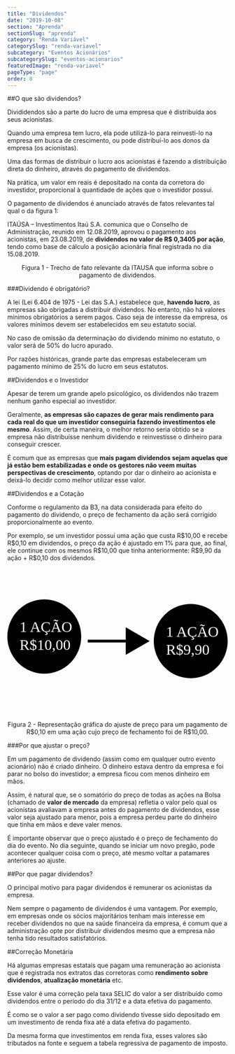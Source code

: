 ```yaml
---
title: "Dividendos"
date: "2019-10-08"
section: "Aprenda"
sectionSlug: "aprenda"
category: "Renda Variável"
categorySlug: "renda-variavel"
subcategory: "Eventos Acionários"
subcategorySlug: "eventos-acionarios"
featuredImage: "renda-variavel"
pageType: "page"
order: 8
---
```


##O que são dividendos?

Divididendos são a parte do lucro de uma empresa que é distribuída aos seus acionistas.

Quando uma empresa tem lucro, ela pode utilizá-lo para reinvesti-lo na empresa em busca de crescimento, ou pode distribuí-lo aos donos da empresa (os acionistas).

Uma das formas de distribuir o lucro aos acionistas é fazendo a distribuição direta do dinheiro, através do pagamento de dividendos.

Na prática, um valor em reais é depositado na conta da corretora do investidor, proporcional à quantidade de ações que o investidor possui.

O pagamento de dividendos é anunciado através de fatos relevantes tal qual o da figura 1:

<div class="citacao" id="figura1">

ITAÚSA – Investimentos Itaú S.A. comunica que o Conselho de Administração, reunido em 12.08.2019, aprovou o pagamento aos acionistas, em 23.08.2019, de **dividendos no valor de R$ 0,3405 por ação**, tendo como base de cálculo a posição
acionária final registrada no dia 15.08.2019.


</div>

<p class="legenda" style="text-align:center;">Figura 1 - Trecho de fato relevante da ITAUSA que informa sobre o pagamento de dividendos.</p>

###Dividendo é obrigatório?

A lei (Lei 6.404 de 1975 - Lei das S.A.) estabelece que, **havendo lucro**, as empresas são obrigadas a distribuir dividendos. No entanto, não há valores mínimos obrigatórios a serem pagos. Caso seja de interesse da empresa, os valores mínimos devem ser estabelecidos em seu estatuto social.

No caso de omissão da determinação do dividendo mínimo no estatuto, o valor será de 50% do lucro apurado.

Por razões históricas, grande parte das empresas estabeleceram um pagamento mínimo de 25% do lucro em seus estatutos.


##Dividendos e o Investidor

Apesar de terem um grande apelo psicológico, os dividendos não trazem nenhum ganho especial ao investidor.

Geralmente, **as empresas são capazes de gerar mais rendimento para cada real do que um investidor conseguiria fazendo investimentos ele mesmo**. Assim, de certa maneira, o melhor retorno seria obtido se a empresa não distribuísse nenhum dividendo e reinvestisse o dinheiro para conseguir crescer.

É comum que as empresas que **mais pagam dividendos sejam aquelas que já estão bem estabilizadas e onde os gestores não veem muitas perspectivas de crescimento**, optando por dar o dinheiro ao acionista e deixá-lo decidir como melhor utilizar esse valor.

##Dividendos e a Cotação

Conforme o regulamento da B3, na data considerada para efeito do pagamento do dividendo, o preço de fechamento da ação será corrigido proporcionalmente ao evento.

Por exemplo, se um investidor possui uma ação que custa R\$10,00 e recebe R\$0,10 em dividendos, o preço da ação é ajustado em 1% para que, ao final, ele continue com os mesmos R\$10,00 que tinha anteriormente: R\$9,90 da ação + R\$0,10 dos dividendos.

<div style="text-align:center;">

<svg viewBox="0 0 300 200" class="svg-vertical-limit" preserveAspectRatio="xMidYMax meet" id="figura2">
<style type="text/css">
	.st0dividendos{fill:#FFFFFF;}
	.st1dividendos{font-family:'MyriadPro-Regular';}
	.st2dividendos{font-size:20.3493px;}
	.st3dividendos{fill:none;}
</style>
<g>
	<ellipse cx="249.7" cy="100" rx="50.3" ry="50.6"/>
	<text transform="matrix(1 0 0 1 216.0309 93.7627)" class="st0dividendos st1dividendos st2dividendos">1 AÇÃO</text>
	<text transform="matrix(1 0 0 1 216.0309 118.1627)" class="st0dividendos st1dividendos st2dividendos">R$9,90</text>
</g>
<g>
	<ellipse cx="50.3" cy="93.8" rx="50.3" ry="50.6"/>
	<text transform="matrix(1 0 0 1 16.6309 87.5254)" class="st0dividendos st1dividendos st2dividendos">1 AÇÃO</text>
	<text transform="matrix(1 0 0 1 16.6309 111.9254)" class="st0dividendos st1dividendos st2dividendos">R$10,00</text>
</g>
<polygon points="193.8,100 161.2,81.2 161.2,98.1 109.5,98.1 109.5,101.9 161.2,101.9 161.2,118.8 "/>
<rect x="-25.3" y="452" class="st3dividendos" width="2.7" height="42.7"/>
</svg>

</div>


<p class="legenda" style="text-align:center;">Figura 2 - Representação gráfica do ajuste de preço para um pagamento de R$0,10 em uma ação cujo preço de fechamento foi de R$10,00.</p>

###Por que ajustar o preço?

Em um pagamento de dividendo (assim como em qualquer outro evento acionário) não é criado dinheiro. O dinheiro estava dentro da empresa e foi parar no bolso do investidor; a empresa ficou com menos dinheiro em mãos.

Assim, é natural que, se o somatório do preço de todas as ações na Bolsa (chamado de **valor de mercado** da empresa) refletia o valor pelo qual os acionistas avaliavam a empresa antes do pagamento de dividendos, esse valor seja ajustado para menor, pois a empresa perdeu parte do dinheiro que tinha em mãos e deve valer menos.

É importante observar que o preço ajustado é o preço de fechamento do dia do evento. No dia seguinte, quando se iniciar um novo pregão, pode acontecer qualquer coisa com o preço, até mesmo voltar a patamares anteriores ao ajuste.

##Por que pagar dividendos?

O principal motivo para pagar dividendos é remunerar os acionistas da empresa.

Nem sempre o pagamento de dividendos é uma vantagem. Por exemplo, em empresas onde os sócios majoritários tenham mais interesse em receber dividendos no que na saúde financeira da empresa, é comum que a administração opte por distribuir dividendos mesmo que a empresa não tenha tido resultados satisfatórios. 

##Correção Monetária

Há algumas empresas estatais que pagam uma remuneração ao acionista que é registrada nos extratos das corretoras como **rendimento sobre dividendos**, **atualização monetária** etc.

Esse valor é uma correção pela taxa SELIC do valor a ser distribuído como dividendos entre o período do dia 31/12 e a data efetiva do pagamento.

É como se o valor a ser pago como dividendo tivesse sido depositado em um investimento de renda fixa até a data efetiva do pagamento.

Da mesma forma que investimentos em renda fixa, esses valores são tributados na fonte e seguem a tabela regressiva de pagamento de imposto.